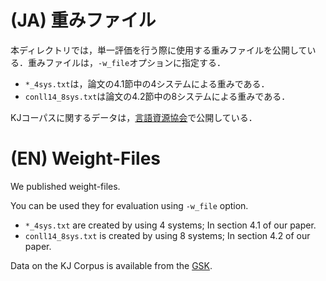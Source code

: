 # (JA) 重みファイル

本ディレクトリでは，単一評価を行う際に使用する重みファイルを公開している．重みファイルは，`-w_file`オプションに指定する．

* `*_4sys.txt`は，論文の4.1節中の4システムによる重みである．
* `conll14_8sys.txt`は論文の4.2節中の8システムによる重みである．

KJコーパスに関するデータは，[言語資源協会](https://www.gsk.or.jp/catalog/gsk2020-f)で公開している．

# (EN) Weight-Files

We published weight-files. 

You can be used they for evaluation using `-w_file` option.

* `*_4sys.txt` are created by using 4 systems; In section 4.1 of our paper.
* `conll14_8sys.txt` is created by using 8 systems; In section 4.2 of our paper.

Data on the KJ Corpus is available from the [GSK](https://www.gsk.or.jp/en/catalog/gsk2020-f).



